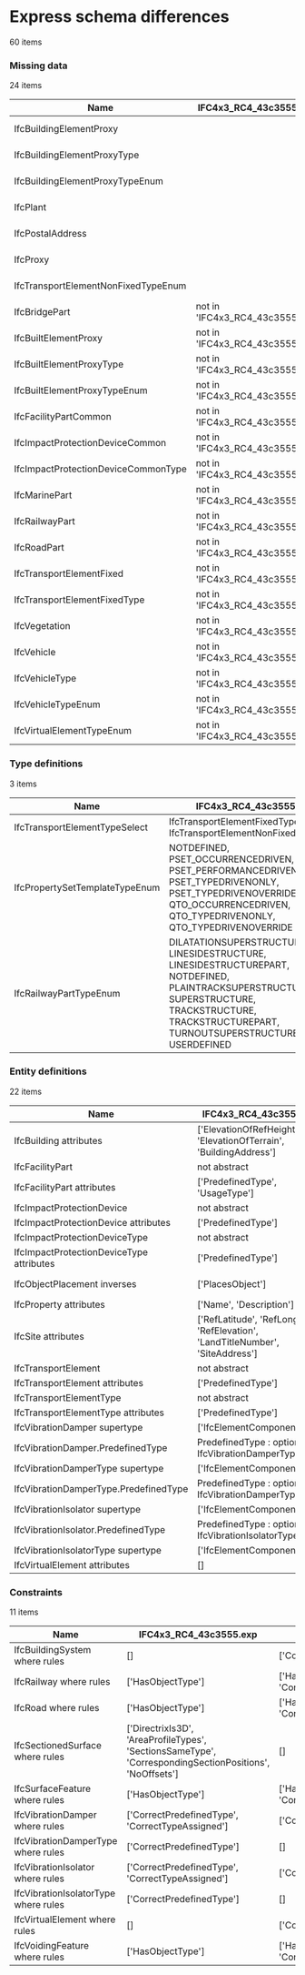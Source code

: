 # Express schema differences

60 items


### Missing data

24 items

| Name                                | IFC4x3_RC4_43c3555.exp          | IFC.exp          |
|-------------------------------------|---------------------------------|------------------|
| IfcBuildingElementProxy             |                                 | not in 'IFC.exp' |
| IfcBuildingElementProxyType         |                                 | not in 'IFC.exp' |
| IfcBuildingElementProxyTypeEnum     |                                 | not in 'IFC.exp' |
| IfcPlant                            |                                 | not in 'IFC.exp' |
| IfcPostalAddress                    |                                 | not in 'IFC.exp' |
| IfcProxy                            |                                 | not in 'IFC.exp' |
| IfcTransportElementNonFixedTypeEnum |                                 | not in 'IFC.exp' |
| IfcBridgePart                       | not in 'IFC4x3_RC4_43c3555.exp' |                  |
| IfcBuiltElementProxy                | not in 'IFC4x3_RC4_43c3555.exp' |                  |
| IfcBuiltElementProxyType            | not in 'IFC4x3_RC4_43c3555.exp' |                  |
| IfcBuiltElementProxyTypeEnum        | not in 'IFC4x3_RC4_43c3555.exp' |                  |
| IfcFacilityPartCommon               | not in 'IFC4x3_RC4_43c3555.exp' |                  |
| IfcImpactProtectionDeviceCommon     | not in 'IFC4x3_RC4_43c3555.exp' |                  |
| IfcImpactProtectionDeviceCommonType | not in 'IFC4x3_RC4_43c3555.exp' |                  |
| IfcMarinePart                       | not in 'IFC4x3_RC4_43c3555.exp' |                  |
| IfcRailwayPart                      | not in 'IFC4x3_RC4_43c3555.exp' |                  |
| IfcRoadPart                         | not in 'IFC4x3_RC4_43c3555.exp' |                  |
| IfcTransportElementFixed            | not in 'IFC4x3_RC4_43c3555.exp' |                  |
| IfcTransportElementFixedType        | not in 'IFC4x3_RC4_43c3555.exp' |                  |
| IfcVegetation                       | not in 'IFC4x3_RC4_43c3555.exp' |                  |
| IfcVehicle                          | not in 'IFC4x3_RC4_43c3555.exp' |                  |
| IfcVehicleType                      | not in 'IFC4x3_RC4_43c3555.exp' |                  |
| IfcVehicleTypeEnum                  | not in 'IFC4x3_RC4_43c3555.exp' |                  |
| IfcVirtualElementTypeEnum           | not in 'IFC4x3_RC4_43c3555.exp' |                  |

### Type definitions

3 items

| Name                           | IFC4x3_RC4_43c3555.exp                                                                                                                                                                           | IFC.exp                                                                                                                                                                                         |
|--------------------------------|--------------------------------------------------------------------------------------------------------------------------------------------------------------------------------------------------|-------------------------------------------------------------------------------------------------------------------------------------------------------------------------------------------------|
| IfcTransportElementTypeSelect  | IfcTransportElementFixedTypeEnum, IfcTransportElementNonFixedTypeEnum                                                                                                                            | IfcTransportElementFixedTypeEnum, IfcVehicleTypeEnum                                                                                                                                            |
| IfcPropertySetTemplateTypeEnum | NOTDEFINED, PSET_OCCURRENCEDRIVEN, PSET_PERFORMANCEDRIVEN, PSET_TYPEDRIVENONLY, PSET_TYPEDRIVENOVERRIDE, QTO_OCCURRENCEDRIVEN, QTO_TYPEDRIVENONLY, QTO_TYPEDRIVENOVERRIDE                        | NOTDEFINED                                                                                                                                                                                      |
| IfcRailwayPartTypeEnum         | DILATATIONSUPERSTRUCTURE, LINESIDESTRUCTURE, LINESIDESTRUCTUREPART, NOTDEFINED, PLAINTRACKSUPERSTRUCTURE, SUPERSTRUCTURE, TRACKSTRUCTURE, TRACKSTRUCTUREPART, TURNOUTSUPERSTRUCTURE, USERDEFINED | DILATATIONSUPERSTRUCTURE, LINESIDESTRUCTURE, LINESIDESTRUCTUREPART, NOTDEFINED, PLAINTRACKSUPESTRUCTURE, SUPERSTRUCTURE, TRACKSTRUCTURE, TRACKSTRUCTUREPART, TURNOUTSUPERSTRUCTURE, USERDEFINED |

### Entity definitions

22 items

| Name                                     | IFC4x3_RC4_43c3555.exp                                                            | IFC.exp                                                            |
|------------------------------------------|-----------------------------------------------------------------------------------|--------------------------------------------------------------------|
| IfcBuilding attributes                   | ['ElevationOfRefHeight', 'ElevationOfTerrain', 'BuildingAddress']                 | ['ElevationOfRefHeight', 'ElevationOfTerrain']                     |
| IfcFacilityPart                          | not abstract                                                                      | abstract                                                           |
| IfcFacilityPart attributes               | ['PredefinedType', 'UsageType']                                                   | ['UsageType']                                                      |
| IfcImpactProtectionDevice                | not abstract                                                                      | abstract                                                           |
| IfcImpactProtectionDevice attributes     | ['PredefinedType']                                                                | []                                                                 |
| IfcImpactProtectionDeviceType            | not abstract                                                                      | abstract                                                           |
| IfcImpactProtectionDeviceType attributes | ['PredefinedType']                                                                | []                                                                 |
| IfcObjectPlacement inverses              | ['PlacesObject']                                                                  | ['PlacesObject', 'ReferencedByPlacements']                         |
| IfcProperty attributes                   | ['Name', 'Description']                                                           | ['Name', 'Specification']                                          |
| IfcSite attributes                       | ['RefLatitude', 'RefLongitude', 'RefElevation', 'LandTitleNumber', 'SiteAddress'] | ['RefLatitude', 'RefLongitude', 'RefElevation', 'LandTitleNumber'] |
| IfcTransportElement                      | not abstract                                                                      | abstract                                                           |
| IfcTransportElement attributes           | ['PredefinedType']                                                                | []                                                                 |
| IfcTransportElementType                  | not abstract                                                                      | abstract                                                           |
| IfcTransportElementType attributes       | ['PredefinedType']                                                                | []                                                                 |
| IfcVibrationDamper supertype             | ['IfcElementComponent']                                                           | ['IfcImpactProtectionDevice']                                      |
| IfcVibrationDamper.PredefinedType        | PredefinedType : optional IfcVibrationDamperTypeEnum                              | PredefinedType : IfcDamperTypeEnum                                 |
| IfcVibrationDamperType supertype         | ['IfcElementComponentType']                                                       | ['IfcImpactProtectionDeviceType']                                  |
| IfcVibrationDamperType.PredefinedType    | PredefinedType : optional IfcVibrationDamperTypeEnum                              | PredefinedType : IfcVibrationDamperTypeEnum                        |
| IfcVibrationIsolator supertype           | ['IfcElementComponent']                                                           | ['IfcImpactProtectionDevice']                                      |
| IfcVibrationIsolator.PredefinedType      | PredefinedType : optional IfcVibrationIsolatorTypeEnum                            | PredefinedType : IfcVibrationIsolatorTypeEnum                      |
| IfcVibrationIsolatorType supertype       | ['IfcElementComponentType']                                                       | ['IfcImpactProtectionDeviceType']                                  |
| IfcVirtualElement attributes             | []                                                                                | ['PredefinedType']                                                 |

### Constraints

11 items

| Name                                 | IFC4x3_RC4_43c3555.exp                                                                                  | IFC.exp                                    |
|--------------------------------------|---------------------------------------------------------------------------------------------------------|--------------------------------------------|
| IfcBuildingSystem where rules        | []                                                                                                      | ['CorrectPredefinedType']                  |
| IfcRailway where rules               | ['HasObjectType']                                                                                       | ['HasObjectType', 'CorrectPredefinedType'] |
| IfcRoad where rules                  | ['HasObjectType']                                                                                       | ['HasObjectType', 'CorrectPredefinedType'] |
| IfcSectionedSurface where rules      | ['DirectrixIs3D', 'AreaProfileTypes', 'SectionsSameType', 'CorrespondingSectionPositions', 'NoOffsets'] | []                                         |
| IfcSurfaceFeature where rules        | ['HasObjectType']                                                                                       | ['HasObjectType', 'CorrectPredefinedType'] |
| IfcVibrationDamper where rules       | ['CorrectPredefinedType', 'CorrectTypeAssigned']                                                        | ['CorrectTypeAssigned']                    |
| IfcVibrationDamperType where rules   | ['CorrectPredefinedType']                                                                               | []                                         |
| IfcVibrationIsolator where rules     | ['CorrectPredefinedType', 'CorrectTypeAssigned']                                                        | ['CorrectTypeAssigned']                    |
| IfcVibrationIsolatorType where rules | ['CorrectPredefinedType']                                                                               | []                                         |
| IfcVirtualElement where rules        | []                                                                                                      | ['CorrectPredefinedType']                  |
| IfcVoidingFeature where rules        | ['HasObjectType']                                                                                       | ['HasObjectType', 'CorrectPredefinedType'] |
